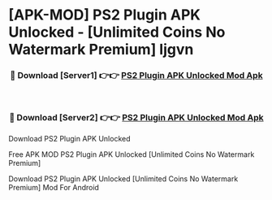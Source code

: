 # [APK-MOD] PS2 Plugin APK Unlocked - [Unlimited Coins No Watermark Premium] ljgvn



<div align="center">
<h3>🔴 Download [Server1] 👉👉 <a href="https://momento.my/?title=PS2_Plugin_APK_Unlocked">PS2 Plugin APK Unlocked Mod Apk</a></h3><br>

<h3>🔴 Download [Server2] 👉👉 <a href="https://momento.my/?title=PS2_Plugin_APK_Unlocked">PS2 Plugin APK Unlocked Mod Apk</a></h3>
</div>



Download PS2 Plugin APK Unlocked 

Free APK MOD PS2 Plugin APK Unlocked [Unlimited Coins No Watermark Premium]

Download PS2 Plugin APK Unlocked [Unlimited Coins No Watermark Premium] Mod For Android
